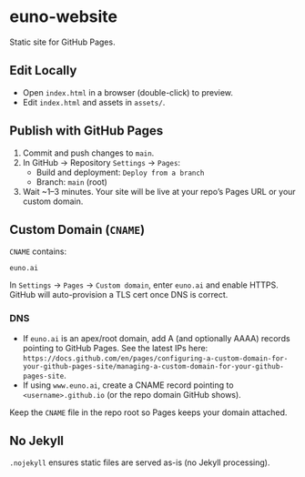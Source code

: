 # euno-website

Static site for GitHub Pages.

## Edit Locally

- Open `index.html` in a browser (double-click) to preview.
- Edit `index.html` and assets in `assets/`.

## Publish with GitHub Pages

1. Commit and push changes to `main`.
2. In GitHub → Repository `Settings` → `Pages`:
   - Build and deployment: `Deploy from a branch`
   - Branch: `main` (root)
3. Wait ~1–3 minutes. Your site will be live at your repo’s Pages URL or your custom domain.

## Custom Domain (`CNAME`)

`CNAME` contains:

```
euno.ai
```

In `Settings` → `Pages` → `Custom domain`, enter `euno.ai` and enable HTTPS. GitHub will auto-provision a TLS cert once DNS is correct.

### DNS

- If `euno.ai` is an apex/root domain, add A (and optionally AAAA) records pointing to GitHub Pages. See the latest IPs here: `https://docs.github.com/en/pages/configuring-a-custom-domain-for-your-github-pages-site/managing-a-custom-domain-for-your-github-pages-site`.
- If using `www.euno.ai`, create a CNAME record pointing to `<username>.github.io` (or the repo domain GitHub shows).

Keep the `CNAME` file in the repo root so Pages keeps your domain attached.

## No Jekyll

`.nojekyll` ensures static files are served as-is (no Jekyll processing).
